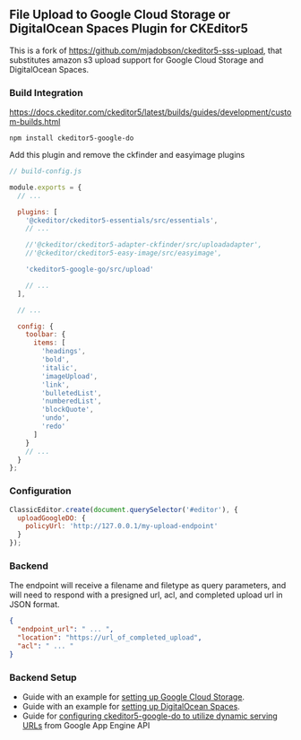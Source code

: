 ## File Upload to Google Cloud Storage or DigitalOcean Spaces Plugin for CKEditor5

This is a fork of https://github.com/mjadobson/ckeditor5-sss-upload, that substitutes amazon s3 upload support for Google Cloud Storage and DigitalOcean Spaces.

### Build Integration

https://docs.ckeditor.com/ckeditor5/latest/builds/guides/development/custom-builds.html

`npm install ckeditor5-google-do`

Add this plugin and remove the ckfinder and easyimage plugins

```javascript
// build-config.js

module.exports = {
  // ...

  plugins: [
    '@ckeditor/ckeditor5-essentials/src/essentials',
    // ...

    //'@ckeditor/ckeditor5-adapter-ckfinder/src/uploadadapter',
    //'@ckeditor/ckeditor5-easy-image/src/easyimage',

    'ckeditor5-google-go/src/upload'

    // ...
  ],

  // ...

  config: {
    toolbar: {
      items: [
        'headings',
        'bold',
        'italic',
        'imageUpload',
        'link',
        'bulletedList',
        'numberedList',
        'blockQuote',
        'undo',
        'redo'
      ]
    }
    // ...
  }
};
```

### Configuration

```javascript
ClassicEditor.create(document.querySelector('#editor'), {
  uploadGoogleDO: {
    policyUrl: 'http://127.0.0.1/my-upload-endpoint'
  }
});
```

### Backend

The endpoint will receive a filename and filetype as query parameters, and will need to respond with a presigned url, acl, and completed upload url in JSON format.

```json
{
  "endpoint_url": " ... ",
  "location": "https://url_of_completed_upload",
  "acl": " ... "
}
```

### Backend Setup

- Guide with an example for [setting up Google Cloud Storage](https://github.com/hutchgrant/ckeditor5-google-do/blob/master/docs/readme-google-cloud-storage.md).
- Guide with an example for [setting up DigitalOcean Spaces](https://github.com/hutchgrant/ckeditor5-google-do/blob/master/docs/readme-digital-ocean-spaces.md).
- Guide for [configuring ckeditor5-google-do to utilize dynamic serving URLs](https://github.com/hutchgrant/ckeditor5-google-do/blob/master/docs/readme-google-appengine.md) from Google App Engine API
